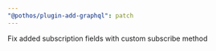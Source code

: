 ```yaml
---
"@pothos/plugin-add-graphql": patch
---
```


Fix added subscription fields with custom subscribe method
